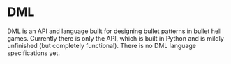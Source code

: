 # DML
DML is an API and language built for designing bullet patterns in bullet hell games. Currently
there is only the API, which is built in Python and is mildly unfinished (but completely functional).
There is no DML language specifications yet.
